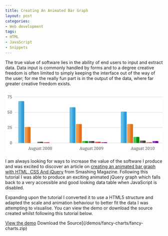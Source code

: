 ```yaml
---
title: Creating An Animated Bar Graph
layout: post
categories:
- Web development
tags:
- HTML
- JavaScript
- Snippets
---
```


The true value of software lies in the ability of end users to input and extract data. Data input is commonly handled by forms and to a degree creative freedom is often limited to simply keeping the interface out of the way of the user; for me the really fun part is in the output of the data, where far greater creative freedom exists.

![Fancy Charts](/img/content/fancy-charts.jpg)

I am always looking for ways to increase the value of the software I produce and was excited to discover an article on [creating an animated bar graph with HTML, CSS And jQuery](http://coding.smashingmagazine.com/2011/09/23/create-an-animated-bar-graph-with-html-css-and-jquery/) from Smashing Magazine. Following this tutorial I was able to produce an exciting animated jQuery graph which falls back to a very accessible and good looking data table when JavaScript is disabled.

Expanding upon the tutorial I converted it to use a HTML5 structure and adapted the scale and animation behaviour to better fit the data I was attempting to visualise. You can view the demo or download the source created whilst following this tutorial below.

[View the demo](/demos/fancy-charts/) Download the Source](/demos/fancy-charts/fancy-charts.zip)